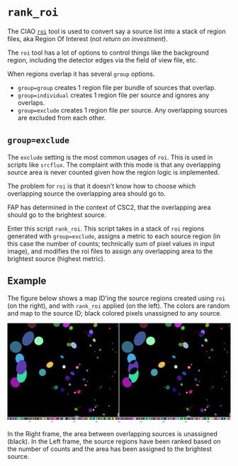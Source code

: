 # `rank_roi`

The CIAO [`roi`](https://cxc.cfa.harvard.edu/ciao/ahelp/roi.html) tool 
is used to convert say a source list into a stack of region
files, aka Region Of Interest (not _return on investment_).

The `roi` tool has a lot of options to control things like the 
background region, including the detector edges via the field
of view file, etc.  

When regions overlap it has several `group` options.

- `group=group` creates 1 region file per bundle of sources that overlap.
- `group=individual` creates 1 region file per source and ignores any
overlaps.
- `group=exclude` creates 1 region file per source.  Any overlapping
sources are excluded from each other.

## `group=exclude`

The `exclude` setting is the most common usages of `roi`. This is used
in scripts like `srcflux`.  The complaint with this mode is that
any overlapping source area is never counted given how the region 
logic is implemented.

The problem for `roi` is that it doesn't know how to choose which 
overlapping source the overlapping area should go to.

FAP has determined in the context of CSC2, that the overlapping area
should go to the brightest source.

Enter this script `rank_roi`.  This script takes in a stack of `roi`
regions generated with `group=exclude`, assigns a metric to each 
source region (in this case the number of counts; technically sum of 
pixel values in input image), and modifies the roi files to assign any
overlapping area to the brightest source (highest metric).

## Example

The figure below shows a map ID'ing the source regions created using
`roi` (on the right), and with `rank_roi` applied (on the left).
The colors are random and map to the source ID; black colored pixels 
unassigned to any source.

![roi example files](ranked_roi.png)

In the Right frame, the area between overlapping sources is unassigned
(black).  In the Left frame, the source regions have been ranked 
based on the number of counts and the area has been assigned to the
brightest source. 


